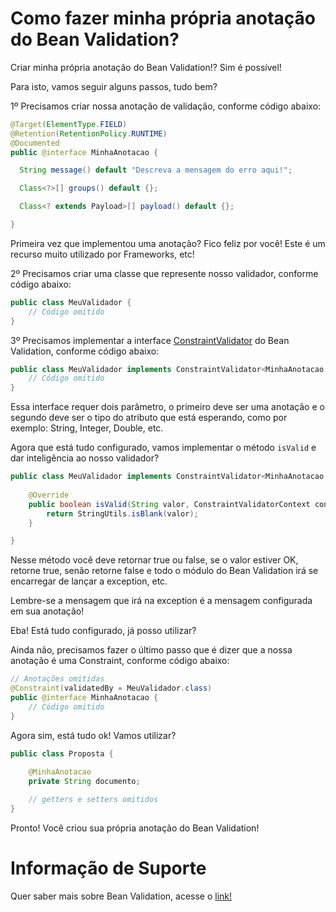# Como fazer minha própria anotação do Bean Validation?

Criar minha própria anotação do Bean Validation!? Sim é possível!

Para isto, vamos seguir alguns passos, tudo bem?


1º Precisamos criar nossa anotação de validação, conforme código abaixo:

```java
@Target(ElementType.FIELD)
@Retention(RetentionPolicy.RUNTIME)
@Documented
public @interface MinhaAnotacao {

  String message() default "Descreva a mensagem do erro aqui!";

  Class<?>[] groups() default {};

  Class<? extends Payload>[] payload() default {};

}
```

Primeira vez que implementou uma anotação? Fico feliz por você! Este é um recurso muito utilizado por Frameworks, etc!

2º Precisamos criar uma classe que represente nosso validador, conforme código abaixo:

```java
public class MeuValidador {
    // Código omitido
}
```

3º Precisamos implementar a interface [ConstraintValidator](https://docs.oracle.com/javaee/7/api/javax/validation/ConstraintValidator.html) do Bean Validation, conforme código abaixo:

```java
public class MeuValidador implements ConstraintValidator<MinhaAnotacao, String> {
    // Código omitido
}
```

Essa interface requer dois parâmetro, o primeiro deve ser uma anotação e o segundo deve ser o tipo do atributo que está 
esperando, como por exemplo: String, Integer, Double, etc.

Agora que está tudo configurado, vamos implementar o método `isValid` e dar inteligência ao nosso validador?

```java
public class MeuValidador implements ConstraintValidator<MinhaAnotacao, String> {
   
    @Override
    public boolean isValid(String valor, ConstraintValidatorContext context) {
        return StringUtils.isBlank(valor);
    }

}
```

Nesse método você deve retornar true ou false, se o valor estiver OK, retorne true, senão retorne false e todo o módulo 
do Bean Validation irá se encarregar de lançar a exception, etc.

Lembre-se a mensagem que irá na exception é a mensagem configurada em sua anotação!

Eba! Está tudo configurado, já posso utilizar?

Ainda não, precisamos fazer o último passo que é dizer que a nossa anotação é uma Constraint, conforme código abaixo:

```java
// Anotações omitidas
@Constraint(validatedBy = MeuValidador.class)
public @interface MinhaAnotacao {
    // Código omitido
}
```

Agora sim, está tudo ok! Vamos utilizar?

```java
public class Proposta {
    
    @MinhaAnotacao
    private String documento;

    // getters e setters omitidos
}
```

Pronto! Você criou sua própria anotação do Bean Validation!

# Informação de Suporte

Quer saber mais sobre Bean Validation, acesse o [link!](https://beanvalidation.org/)
